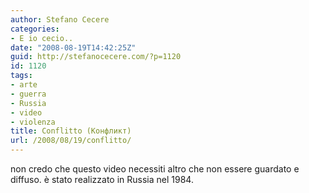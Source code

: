 ```yaml
---
author: Stefano Cecere
categories:
- E io cecio..
date: "2008-08-19T14:42:25Z"
guid: http://stefanocecere.com/?p=1120
id: 1120
tags:
- arte
- guerra
- Russia
- video
- violenza
title: Conflitto (Конфликт)
url: /2008/08/19/conflitto/
---
```


non credo che questo video necessiti altro che non essere guardato e diffuso. è stato realizzato in Russia nel 1984.